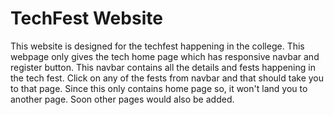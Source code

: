 # TechFest Website
This website is designed for the techfest happening in the college. This webpage only gives the tech home page which has responsive navbar and register button. This navbar contains all the details and fests happening in the tech fest. Click on any of the fests from navbar and that should take you to that page. Since this only contains home page so, it won't land you to another page. Soon other pages would also be added.

